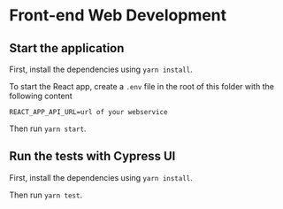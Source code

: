 # Front-end Web Development

## Start the application

First, install the dependencies using `yarn install`.

To start the React app, create a `.env` file in the root of this folder with the following content

```.env
REACT_APP_API_URL=url of your webservice
```

Then run `yarn start`.

## Run the tests with Cypress UI

First, install the dependencies using `yarn install`.

Then run `yarn test`.
